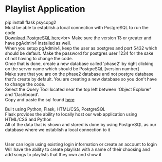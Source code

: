 # Playlist Application
pip install flask psycopg2<br>
Must be able to establish a local connection with PostgreSQL to run the code<br>
[Download PostgreSQL here]([https://link-url-here.org](https://www.postgresql.org/download/))<br>
Make sure the version 13 or greater and have pgAdmin4 installed as well.<br>
When you setup pgAdmin4, keep the user as postgres and port 5432 which should be default. Make the password for postgres user 1234 for the sake of not having to change the code.<br>
Once that is done, create a new database called 'phase2' by right clicking on the server name which should be PostgreSQL [version number]<br>
Make sure that you are on the phase2 database and not postgre database that's create by default. You are creating a new database so you don't have to change the code.<br>
Select the Query Tool located near the top left between 'Object Explorer' and 'Dashboard'.<br>
Copy and paste the sql found [here]()

Built using Python, Flask, HTML/CSS, PostgreSQL<br>
Flask provides the ability to locally host our web application using HTML/CSS and Python<br>
All of the data that is shown and stored is done by using PostgreSQL as our database where we establish a local connection to it<br><br>

User can login using existing login information or create an account to login<br>
Will have the ability to create playlists with a name of their choosing and add songs to playlists that they own and show it<br>
